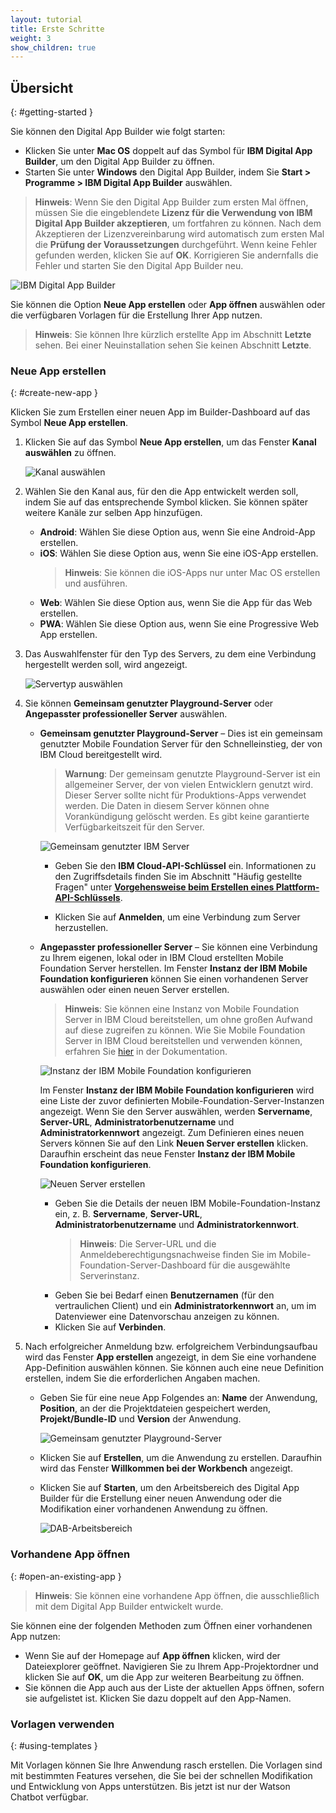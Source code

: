 ```yaml
---
layout: tutorial
title: Erste Schritte
weight: 3
show_children: true
---
```

<!-- NLS_CHARSET=UTF-8 -->
## Übersicht
{: #getting-started }

Sie können den Digital App Builder wie folgt starten:

* Klicken Sie unter **Mac OS** doppelt auf das Symbol für **IBM Digital App Builder**, um den Digital App Builder zu öffnen.
* Starten Sie unter **Windows** den Digital App Builder, indem Sie **Start > Programme > IBM Digital App Builder** auswählen.

>**Hinweis**: Wenn Sie den Digital App Builder zum ersten Mal öffnen, müssen Sie die eingeblendete **Lizenz für die Verwendung von IBM Digital App Builder akzeptieren**, um fortfahren zu können. Nach dem Akzeptieren der Lizenzvereinbarung wird automatisch zum ersten Mal die **Prüfung der Voraussetzungen** durchgeführt. Wenn keine Fehler gefunden werden, klicken Sie auf **OK**. Korrigieren Sie andernfalls die Fehler und starten Sie den Digital App Builder neu.

![IBM Digital App Builder](dab-home-screen.png)

Sie können die Option **Neue App erstellen** oder **App öffnen** auswählen oder die verfügbaren Vorlagen für die Erstellung Ihrer App nutzen. 
>**Hinweis**: Sie können Ihre kürzlich erstellte App im Abschnitt **Letzte** sehen. Bei einer Neuinstallation sehen Sie keinen Abschnitt **Letzte**. 


### Neue App erstellen
{: #create-new-app }

Klicken Sie zum Erstellen einer neuen App im Builder-Dashboard auf das Symbol **Neue App erstellen**. 

1. Klicken Sie auf das Symbol **Neue App erstellen**, um das Fenster **Kanal auswählen** zu öffnen.

    ![Kanal auswählen](dab-select-channel.png)

2. Wählen Sie den Kanal aus, für den die App entwickelt werden soll, indem Sie auf das entsprechende Symbol klicken. Sie können später weitere Kanäle zur selben App hinzufügen.

    * **Android**: Wählen Sie diese Option aus, wenn Sie eine Android-App erstellen.
    * **iOS**: Wählen Sie diese Option aus, wenn Sie eine iOS-App erstellen.
        >**Hinweis**: Sie können die iOS-Apps nur unter Mac OS erstellen und ausführen.
    * **Web**: Wählen Sie diese Option aus, wenn Sie die App für das Web erstellen.
    * **PWA**: Wählen Sie diese Option aus, wenn Sie eine Progressive Web App erstellen.

3. Das Auswahlfenster für den Typ des Servers, zu dem eine Verbindung hergestellt werden soll, wird angezeigt.

    ![Servertyp auswählen](dab-select-server.png)

4. Sie können **Gemeinsam genutzter Playground-Server** oder **Angepasster professioneller Server** auswählen.

    * **Gemeinsam genutzter Playground-Server** – Dies ist ein gemeinsam genutzter Mobile Foundation Server für den Schnelleinstieg, der von IBM Cloud bereitgestellt wird.

        >**Warnung**: Der gemeinsam genutzte Playground-Server ist ein allgemeiner Server, der von vielen Entwicklern genutzt wird. Dieser Server sollte nicht für Produktions-Apps verwendet werden. Die Daten in diesem Server können ohne Vorankündigung gelöscht werden. Es gibt keine garantierte Verfügbarkeitszeit für den Server.

        ![Gemeinsam genutzter IBM Server](dab-shared-server.png)

        * Geben Sie den **IBM Cloud-API-Schlüssel** ein. Informationen zu den Zugriffsdetails finden Sie im Abschnitt "Häufig gestellte Fragen" unter [**Vorgehensweise beim Erstellen eines Plattform-API-Schlüssels**](../faq/). 

        * Klicken Sie auf **Anmelden**, um eine Verbindung zum Server herzustellen. 

    * **Angepasster professioneller Server** – Sie können eine Verbindung zu Ihrem eigenen, lokal oder in IBM Cloud erstellten Mobile Foundation Server herstellen. Im Fenster **Instanz der IBM Mobile Foundation konfigurieren** können Sie einen vorhandenen Server auswählen oder einen neuen Server erstellen.

        >**Hinweis**: Sie können eine Instanz von Mobile Foundation Server in IBM Cloud bereitstellen, um ohne großen Aufwand auf diese zugreifen zu können. Wie Sie Mobile Foundation Server in IBM Cloud bereitstellen und verwenden können, erfahren Sie [hier](https://cloud.ibm.com/docs/services/mobilefoundation?topic=mobilefoundation-getting-started-tutorial) in der Dokumentation.

        ![Instanz der IBM Mobile Foundation konfigurieren](dab-config-ibm-cloud-instance.png)
 
        Im Fenster **Instanz der IBM Mobile Foundation konfigurieren** wird eine Liste der zuvor definierten Mobile-Foundation-Server-Instanzen angezeigt. Wenn Sie den Server auswählen, werden **Servername**, **Server-URL**, **Administratorbenutzername** und **Administratorkennwort** angezeigt. Zum Definieren eines neuen Servers können Sie auf den Link **Neuen Server erstellen** klicken. Daraufhin erscheint das neue Fenster **Instanz der IBM Mobile Foundation konfigurieren**.

        ![Neuen Server erstellen](dab-custom-professional-server.png)

        * Geben Sie die Details der neuen IBM Mobile-Foundation-Instanz ein, z. B. **Servername**, **Server-URL**, **Administratorbenutzername** und **Administratorkennwort**.
            >**Hinweis**: Die Server-URL und die Anmeldeberechtigungsnachweise finden Sie im Mobile-Foundation-Server-Dashboard für die ausgewählte Serverinstanz.
        * Geben Sie bei Bedarf einen **Benutzernamen** (für den vertraulichen Client) und ein **Administratorkennwort** an, um im Datenviewer eine Datenvorschau anzeigen zu können.
        * Klicken Sie auf **Verbinden**.

5. Nach erfolgreicher Anmeldung bzw. erfolgreichem Verbindungsaufbau wird das Fenster **App erstellen** angezeigt, in dem Sie eine vorhandene App-Definition auswählen können. Sie können auch eine neue Definition erstellen, indem Sie die erforderlichen Angaben machen. 
    * Geben Sie für eine neue App Folgendes an: **Name** der Anwendung, **Position**, an der die Projektdateien gespeichert werden, **Projekt/Bundle-ID** und **Version** der Anwendung. 
 
        ![Gemeinsam genutzter Playground-Server](dab-create-app.png)

    * Klicken Sie auf **Erstellen**, um die Anwendung zu erstellen. Daraufhin wird das Fenster **Willkommen bei der Workbench** angezeigt.
    * Klicken Sie auf **Starten**, um den Arbeitsbereich des Digital App Builder für die Erstellung einer neuen Anwendung oder die Modifikation einer vorhandenen Anwendung zu öffnen.

        ![DAB-Arbeitsbereich](dab-workbench.png)

### Vorhandene App öffnen
{: #open-an-existing-app }
 
>**Hinweis**: Sie können eine vorhandene App öffnen, die ausschließlich mit dem Digital App Builder entwickelt wurde.

Sie können eine der folgenden Methoden zum Öffnen einer vorhandenen App nutzen:

* Wenn Sie auf der Homepage auf **App öffnen** klicken, wird der Dateiexplorer geöffnet. Navigieren Sie zu Ihrem App-Projektordner und klicken Sie auf **OK**, um die App zur weiteren Bearbeitung zu öffnen.
* Sie können die App auch aus der Liste der aktuellen Apps öffnen, sofern sie aufgelistet ist. Klicken Sie dazu doppelt auf den App-Namen.

### Vorlagen verwenden
{: #using-templates }

Mit Vorlagen können Sie Ihre Anwendung rasch erstellen. Die Vorlagen sind mit bestimmten Features versehen, die Sie bei der schnellen Modifikation und Entwicklung von Apps unterstützen. Bis jetzt ist nur der Watson Chatbot verfügbar.

